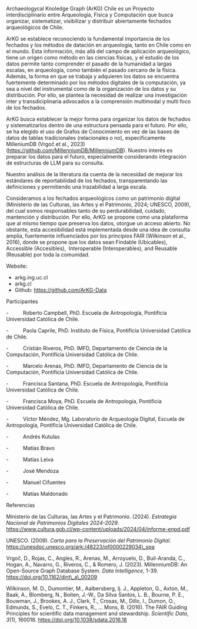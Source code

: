 Archaeologycal Knoledge Graph (ArKG) Chile es un Proyecto interdisciplinario entre Arqueología, Física y Computación que busca organizar, sistematizar, visibilizar y distribuir abiertamente fechados arqueológicos de Chile.

ArKG se establece reconociendo la fundamental importancia de los fechados y los métodos de datación en arqueología, tanto en Chile como en el mundo. Esta información, más allá del campo de aplicación arqueológico, tiene un origen como método en las ciencias físicas, y el estudio de los datos permite tanto comprender el pasado de la humanidad a largas escalas, en arqueología, como también el pasado cercano de la física. Además, la forma en que se trabaja y adquieren los datos se encuentra fuertemente determinado por los métodos digitales de la computación, ya sea a nivel del instrumental como de la organización de los datos y su distribución. Por ello, se plantea la necesidad de realizar una investigación inter y transdiciplinaria advocados a la comprensión multimodal y multi foco de los fechados.

ArKG busca establecer la mejor forma para organizar los datos de fechados y sistematizarlos dentro de una estructura pensada para el futuro. Por ello, se ha elegido el uso de Grafos de Conocimiento en vez de las bases de datos de tablas tradicionales (relacionales o no), específicamente MilleniumDB (Vrgoč et al., 2023) (https://github.com/MillenniumDB/MillenniumDB). Nuestro interés es preparar los datos para el futuro, especialmente considerando integración de estructuras de LLM para su consulta.

Nuestro análisis de la literatura da cuenta de la necesidad de mejorar los estándares de reportabilidad de los fechados, transparentando las definiciones y permitiendo una trazabilidad a larga escala.

Consideramos a los fechados arqueológicos como un patrimonio digital (Ministerio de las Culturas, las Artes y el Patrimonio, 2024; UNESCO, 2009), del cual somos responsables tanto de su perdurabilidad, cuidado, mantención y distribución. Por ello, ArKG se propone como una plataforma que al mismo tiempo que preserva los datos, otorgue un acceso abierto. No obstante, esta accesibilidad está implementada desde una idea de consulta amplia, fuertemente influenciados por los principios FAIR (Wilkinson et al., 2016), donde se propone que los datos sean Findable (Ubicables), Accessible (Accesibles),  Interoperable (Interoperables), and Reusable (Reusable) por toda la comunidad.

Website:
* arkg.ing.uc.cl
* arkg.cl
* Github: https://github.com/ArKG-Data

Participantes

\-          Roberto Campbell, PhD. Escuela de Antropología, Pontificia Universidad Católica de Chile.

\-          Paola Caprile, PhD. Instituto de Física, Pontificia Universidad Católica de Chile.

\-          Cristián Riveros, PhD. IMFD, Departamento de Ciencia de la Computación, Pontificia Universidad Católica de Chile.

\-          Marcelo Arenas, PhD. IMFD, Departamento de Ciencia de la Computación, Pontificia Universidad Católica de Chile.

\-          Francisca Santana, PhD. Escuela de Antropología, Pontificia Universidad Católica de Chile.

\-          Francisca Moya, PhD. Escuela de Antropología, Pontificia Universidad Católica de Chile.

\-          Víctor Méndez, Mg. Laboratorio de Arqueología Digital, Escuela de Antropología, Pontificia Universidad Católica de Chile.

\-          Andrés Kutulas

\-          Matías Bravo

\-          Matías Leiva

\-          José Mendoza

\-          Manuel Cifuentes

\-          Matías Maldonado

Referencias

Ministerio de las Culturas, las Artes y el Patrimonio. (2024). _Estrategia Nacional de Patrimonios Digitales 2024-2029_. https://www.cultura.gob.cl/wp-content/uploads/2024/04/informe-enpd.pdf

UNESCO. (2009). _Carta para la Preservación del Patrimonio Digital_. https://unesdoc.unesco.org/ark:/48223/pf0000229034\_spa

Vrgoč, D., Rojas, C., Angles, R., Arenas, M., Arroyuelo, D., Buil-Aranda, C., Hogan, A., Navarro, G., Riveros, C., & Romero, J. (2023). MillenniumDB: An Open-Source Graph Database System. _Data Intelligence_, 1-39. https://doi.org/10.1162/dint\_a\_00209

Wilkinson, M. D., Dumontier, M., Aalbersberg, Ij. J., Appleton, G., Axton, M., Baak, A., Blomberg, N., Boiten, J.-W., Da Silva Santos, L. B., Bourne, P. E., Bouwman, J., Brookes, A. J., Clark, T., Crosas, M., Dillo, I., Dumon, O., Edmunds, S., Evelo, C. T., Finkers, R., … Mons, B. (2016). The FAIR Guiding Principles for scientific data management and stewardship. _Scientific Data_, _3_(1), 160018. https://doi.org/10.1038/sdata.2016.18
